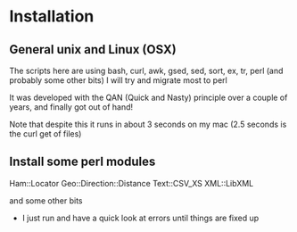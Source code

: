 # Installation

## General unix and Linux (OSX)
 The scripts here are using bash, curl, awk, gsed, sed, sort, ex, tr, perl (and probably some other bits) I will try and migrate most to perl

It was developed with the QAN (Quick and Nasty) principle over a couple of years, and finally got out of hand!

Note that despite this it runs in about 3 seconds on my mac (2.5 seconds is the curl get of files)

## Install some perl modules 
Ham::Locator
Geo::Direction::Distance
Text::CSV_XS
XML::LibXML


and some other bits

* I just run and have a quick look at errors until things are fixed up